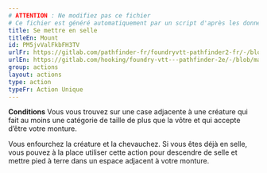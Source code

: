 ```yaml
---
# ATTENTION : Ne modifiez pas ce fichier
# Ce fichier est généré automatiquement par un script d'après les données du module Foundry VTT officiel et de sa traduction
title: Se mettre en selle
titleEn: Mount
id: PM5jvValFkbFH3TV
urlFr: https://gitlab.com/pathfinder-fr/foundryvtt-pathfinder2-fr/-/blob/master/data/actions/PM5jvValFkbFH3TV.htm
urlEn: https://gitlab.com/hooking/foundry-vtt---pathfinder-2e/-/blob/master/packs/data/actions.db/mount.json
group: actions
layout: actions
type: action
typeFr: Action Unique
---
```

**Conditions** Vous vous trouvez sur une case adjacente à une créature qui fait au moins une catégorie de taille de plus que la vôtre et qui accepte d’être votre monture.

Vous enfourchez la créature et la chevauchez. Si vous êtes déjà en selle, vous pouvez à la place utiliser cette action pour descendre de selle et mettre pied à terre dans un espace adjacent à votre monture.



